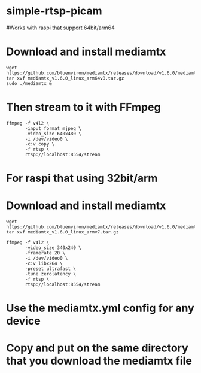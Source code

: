 # simple-rtsp-picam

#Works with raspi that support 64bit/arm64
# Download and install mediamtx
```
wget https://github.com/bluenviron/mediamtx/releases/download/v1.6.0/mediamtx_v1.6.0_linux_arm64v8.tar.gz
tar xvf mediamtx_v1.6.0_linux_arm64v8.tar.gz
sudo ./mediamtx &
```

# Then stream to it with FFmpeg
```
ffmpeg -f v4l2 \
       -input_format mjpeg \
       -video_size 640x480 \
       -i /dev/video0 \
       -c:v copy \
       -f rtsp \
       rtsp://localhost:8554/stream
```

# For raspi that using 32bit/arm
# Download and install mediamtx
```
wget https://github.com/bluenviron/mediamtx/releases/download/v1.6.0/mediamtx_v1.6.0_linux_armv7.tar.gz
tar xvf mediamtx_v1.6.0_linux_armv7.tar.gz
```

```
ffmpeg -f v4l2 \
       -video_size 340x240 \
       -framerate 20 \
       -i /dev/video0 \
       -c:v libx264 \
       -preset ultrafast \
       -tune zerolatency \
       -f rtsp \ 
       rtsp://localhost:8554/stream
```

# Use the mediamtx.yml config for any device
# Copy and put on the same directory that you download the mediamtx file